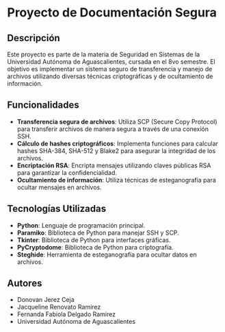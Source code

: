 # Proyecto de Documentación Segura

## Descripción

Este proyecto es parte de la materia de Seguridad en Sistemas de la Universidad Autónoma de Aguascalientes, cursada en el 8vo semestre. El objetivo es implementar un sistema seguro de transferencia y manejo de archivos utilizando diversas técnicas criptográficas y de ocultamiento de información.

## Funcionalidades

- **Transferencia segura de archivos**: Utiliza SCP (Secure Copy Protocol) para transferir archivos de manera segura a través de una conexión SSH.
- **Cálculo de hashes criptográficos**: Implementa funciones para calcular hashes SHA-384, SHA-512 y Blake2 para asegurar la integridad de los archivos.
- **Encriptación RSA**: Encripta mensajes utilizando claves públicas RSA para garantizar la confidencialidad.
- **Ocultamiento de información**: Utiliza técnicas de esteganografía para ocultar mensajes en archivos.

## Tecnologías Utilizadas

- **Python**: Lenguaje de programación principal.
- **Paramiko**: Biblioteca de Python para manejar SSH y SCP.
- **Tkinter**: Biblioteca de Python para interfaces gráficas.
- **PyCryptodome**: Biblioteca de Python para criptografía.
- **Steghide**: Herramienta de esteganografía para ocultar datos en archivos.


## Autores

- Donovan Jerez Ceja
- Jacqueline Renovato Ramirez
- Fernanda Fabiola Delgado Ramirez
- Universidad Autónoma de Aguascalientes



